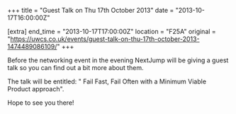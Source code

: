 +++
title = "Guest Talk on Thu 17th October 2013"
date = "2013-10-17T16:00:00Z"

[extra]
end_time = "2013-10-17T17:00:00Z"
location = "F25A"
original = "https://uwcs.co.uk/events/guest-talk-on-thu-17th-october-2013-1474489086109/"
+++

Before the networking event in the evening NextJump will be giving a guest talk so you can find out a bit more about them.

The talk will be entitled: " Fail Fast, Fail Often with a Minimum Viable Product approach".

Hope to see you there\!

